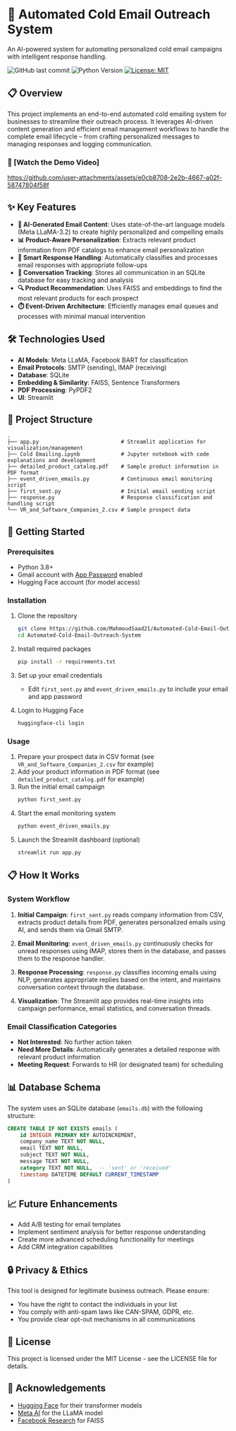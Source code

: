 # 🚀 Automated Cold Email Outreach System

An AI-powered system for automating personalized cold email campaigns with intelligent response handling.

![GitHub last commit](https://img.shields.io/github/last-commit/yourusername/cold-email-automation)
![Python Version](https://img.shields.io/badge/python-3.8%2B-blue)
[![License: MIT](https://img.shields.io/badge/License-MIT-yellow.svg)](https://opensource.org/licenses/MIT)

## 📋 Overview

This project implements an end-to-end automated cold emailing system for businesses to streamline their outreach process. It leverages AI-driven content generation and efficient email management workflows to handle the complete email lifecycle – from crafting personalized messages to managing responses and logging communication.

### 🎥 [Watch the Demo Video]

https://github.com/user-attachments/assets/e0cb8708-2e2b-4667-a02f-58747804f58f



## ✨ Key Features

- **🤖 AI-Generated Email Content**: Uses state-of-the-art language models (Meta LLaMA-3.2) to create highly personalized and compelling emails
- **📊 Product-Aware Personalization**: Extracts relevant product information from PDF catalogs to enhance email personalization
- **📨 Smart Response Handling**: Automatically classifies and processes email responses with appropriate follow-ups
- **💾 Conversation Tracking**: Stores all communication in an SQLite database for easy tracking and analysis
- **🔍 Product Recommendation**: Uses FAISS and embeddings to find the most relevant products for each prospect
- **⏱️ Event-Driven Architecture**: Efficiently manages email queues and processes with minimal manual intervention

## 🛠️ Technologies Used

- **AI Models**: Meta LLaMA, Facebook BART for classification
- **Email Protocols**: SMTP (sending), IMAP (receiving)
- **Database**: SQLite
- **Embedding & Similarity**: FAISS, Sentence Transformers
- **PDF Processing**: PyPDF2
- **UI**: Streamlit

## 📁 Project Structure

```
.
├── app.py                          # Streamlit application for visualization/management
├── Cold Emailing.ipynb             # Jupyter notebook with code explanations and development
├── detailed_product_catalog.pdf    # Sample product information in PDF format
├── event_driven_emails.py          # Continuous email monitoring script
├── first_sent.py                   # Initial email sending script
├── response.py                     # Response classification and handling script
└── VR_and_Software_Companies_2.csv # Sample prospect data
```

## 🚀 Getting Started

### Prerequisites

- Python 3.8+
- Gmail account with [App Password](https://support.google.com/accounts/answer/185833?hl=en) enabled
- Hugging Face account (for model access)

### Installation

1. Clone the repository
   ```bash
   git clone https://github.com/MahmoudSaad21/Automated-Cold-Email-Outreach-System.git
   cd Automated-Cold-Email-Outreach-System
   ```

2. Install required packages
   ```bash
   pip install -r requirements.txt
   ```

3. Set up your email credentials
   - Edit `first_sent.py` and `event_driven_emails.py` to include your email and app password

4. Login to Hugging Face
   ```bash
   huggingface-cli login
   ```

### Usage

1. Prepare your prospect data in CSV format (see `VR_and_Software_Companies_2.csv` for example)
2. Add your product information in PDF format (see `detailed_product_catalog.pdf` for example)
3. Run the initial email campaign
   ```bash
   python first_sent.py
   ```
4. Start the email monitoring system
   ```bash
   python event_driven_emails.py
   ```
5. Launch the Streamlit dashboard (optional)
   ```bash
   streamlit run app.py
   ```

## 📋 How It Works

### System Workflow

1. **Initial Campaign**: `first_sent.py` reads company information from CSV, extracts product details from PDF, generates personalized emails using AI, and sends them via Gmail SMTP.

2. **Email Monitoring**: `event_driven_emails.py` continuously checks for unread responses using IMAP, stores them in the database, and passes them to the response handler.

3. **Response Processing**: `response.py` classifies incoming emails using NLP, generates appropriate replies based on the intent, and maintains conversation context through the database.

4. **Visualization**: The Streamlit app provides real-time insights into campaign performance, email statistics, and conversation threads.

### Email Classification Categories

- **Not Interested**: No further action taken
- **Need More Details**: Automatically generates a detailed response with relevant product information
- **Meeting Request**: Forwards to HR (or designated team) for scheduling

## 📊 Database Schema

The system uses an SQLite database (`emails.db`) with the following structure:

```sql
CREATE TABLE IF NOT EXISTS emails (
    id INTEGER PRIMARY KEY AUTOINCREMENT,
    company_name TEXT NOT NULL,
    email TEXT NOT NULL,
    subject TEXT NOT NULL,
    message TEXT NOT NULL,
    category TEXT NOT NULL,  -- 'sent' or 'received'
    timestamp DATETIME DEFAULT CURRENT_TIMESTAMP
)
```

## 📈 Future Enhancements

- Add A/B testing for email templates
- Implement sentiment analysis for better response understanding
- Create more advanced scheduling functionality for meetings
- Add CRM integration capabilities

## 🔒 Privacy & Ethics

This tool is designed for legitimate business outreach. Please ensure:

- You have the right to contact the individuals in your list
- You comply with anti-spam laws like CAN-SPAM, GDPR, etc.
- You provide clear opt-out mechanisms in all communications

## 📄 License

This project is licensed under the MIT License - see the LICENSE file for details.

## 🙏 Acknowledgements

- [Hugging Face](https://huggingface.co/) for their transformer models
- [Meta AI](https://ai.meta.com/) for the LLaMA model
- [Facebook Research](https://github.com/facebookresearch) for FAISS
